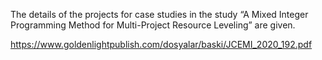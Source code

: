 The details of the projects for case studies in the study “A Mixed Integer Programming Method for Multi-Project Resource Leveling” are given.

https://www.goldenlightpublish.com/dosyalar/baski/JCEMI_2020_192.pdf
